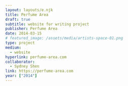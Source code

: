 ```yaml
---
layout: layouts/e.njk
title: Perfume Area
draft: true
subtitle: website for writing project
publisher: Perfume Area
date: 2014-03-15
# featured_image: /assets/media/artists-space-01.png
type: project
medium:
  - website
hyperlink: perfume-area.com
collaborator:
  - Sydney Shen
link: https://perfume-area.com
year: ["2014"]
---
```

